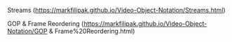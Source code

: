 Streams (https://markfilipak.github.io/Video-Object-Notation/Streams.html)

GOP & Frame Reordering (https://markfilipak.github.io/Video-Object-Notation/GOP & Frame%20Reordering.html)
